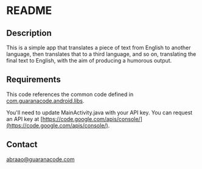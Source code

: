 # README

## Description
This is a simple app that translates a piece of text from English to another language, then translates that to a third language, and so on, translating the final text to English, with the aim of producing a humorous output.

## Requirements
This code references the common code defined in [com.guaranacode.android.libs](https://github.com/abraao/GuaranaCodeAndroidLibs).

You'll need to update MainActivity.java with your API key. You can request an API key at [https://code.google.com/apis/console/](https://code.google.com/apis/console/).

## Contact
abraao@guaranacode.com